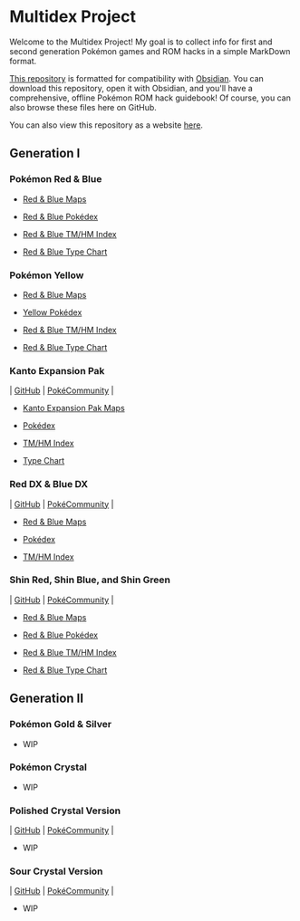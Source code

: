 # Multidex Project

Welcome to the Multidex Project! My goal is to collect info for first and second generation Pokémon games and ROM hacks in a simple MarkDown format.

[This repository](https://github.com/AWBuchanan7/multidex) is formatted for compatibility with [Obsidian](https://obsidian.md/). You can download this repository, open it with Obsidian, and you'll have a comprehensive, offline Pokémon ROM hack guidebook! Of course, you can also browse these files here on GitHub.

You can also view this repository as a website [here](https://awbuchanan7.github.io/multidex/).

## Generation I

### Pokémon Red & Blue
* [Red & Blue Maps](red-and-blue/maps.md)

* [Red & Blue Pokédex](red-and-blue/pokedex.md)

* [Red & Blue TM/HM Index](red-and-blue/tmindex.md)

* [Red & Blue Type Chart](red-and-blue/typechart.md)

### Pokémon Yellow
* [Red & Blue Maps](red-and-blue/maps.md)

* [Yellow Pokédex](yellow/pokedex.md)

* [Red & Blue TM/HM Index](yellow/tmindex.md)

* [Red & Blue Type Chart](red-and-blue/typechart.md)

### Kanto Expansion Pak
| [GitHub](https://github.com/PlagueVonKarma/kep-hack) | [PokéCommunity](https://www.pokecommunity.com/threads/kanto-expansion-pak.525646/) |
* [Kanto Expansion Pak Maps](kanto-expansion-pak/maps.md)

* [Pokédex](kanto-expansion-pak/pokedex.md)

* [TM/HM Index](kanto-expansion-pak/tmindex.md)

* [Type Chart](kanto-expansion-pak/typechart.md)

### Red DX & Blue DX
| [GitHub](https://github.com/TheScarletSword/pokereddeluxe) | [PokéCommunity](https://www.pokecommunity.com/threads/pokemon-red-and-blue-deluxe.360339/) |
* [Red & Blue Maps](red-and-blue/maps.md)

* [Pokédex](red-dx-and-blue-dx/pokedex.md)

* [TM/HM Index](red-dx-and-blue-dx/tmindex.md)

### Shin Red, Shin Blue, and Shin Green
| [GitHub](https://github.com/jojobear13/shinpokered) | [PokéCommunity](https://www.pokecommunity.com/threads/shin-pokemon-red-blue-green-jp-builds-bugfix-ai-and-qol-patch.427398/) |

* [Red & Blue Maps](red-and-blue/maps.md)

* [Red & Blue Pokédex](red-and-blue/pokedex.md)

* [Red & Blue TM/HM Index](red-and-blue/tmindex.md)

* [Red & Blue Type Chart](red-and-blue/typechart.md)

## Generation II

### Pokémon Gold & Silver
* WIP

### Pokémon Crystal
* WIP

### Polished Crystal Version
| [GitHub](https://github.com/Rangi42/polishedcrystal) | [PokéCommunity](https://www.pokecommunity.com/threads/pok%C3%A9mon-polished-crystal-update-3-1-1.373172/) |
* WIP

### Sour Crystal Version
| [GitHub](https://github.com/SoupPotato/Sourcrystal) | [PokéCommunity](https://www.pokecommunity.com/threads/pokemon-sour-crystal-improvement-hack.434361/) |
* WIP
